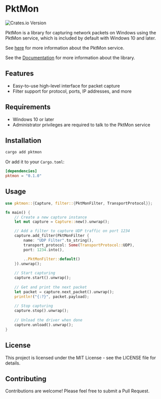 # PktMon
![Crates.io Version](https://img.shields.io/crates/v/pktmon)

PktMon is a library for capturing network packets on Windows using the
PktMon service, which is included by default with Windows 10 and later.

See [here](https://learn.microsoft.com/en-us/windows-server/networking/technologies/pktmon/pktmon)
for more information about the PktMon service.

See the [Documentation](https://docs.rs/pktmon/latest/x86_64-pc-windows-msvc/pktmon/)
for more information about the library.

## Features

- Easy-to-use high-level interface for packet capture
- Filter support for protocol, ports, IP addresses, and more

## Requirements

- Windows 10 or later
- Administrator privileges are required to talk to the PktMon service

## Installation

```bash
cargo add pktmon
```

Or add it to your `Cargo.toml`:

```toml
[dependencies]
pktmon = "0.1.0"
```

## Usage

```rust
use pktmon::{Capture, filter::{PktMonFilter, TransportProtocol}};

fn main() {
    // Create a new capture instance
    let mut capture = Capture::new().unwrap();

    // Add a filter to capture UDP traffic on port 1234
    capture.add_filter(PktMonFilter {
        name: "UDP Filter".to_string(),
        transport_protocol: Some(TransportProtocol::UDP),
        port: 1234.into(),

        ..PktMonFilter::default()
    }).unwrap();
    
    // Start capturing
    capture.start().unwrap();
    
    // Get and print the next packet
    let packet = capture.next_packet().unwrap();
    println!("{:?}", packet.payload);
    
    // Stop capturing
    capture.stop().unwrap();
    
    // Unload the driver when done
    capture.unload().unwrap();
}
```

## License

This project is licensed under the MIT License - see the LICENSE file for details.

## Contributing

Contributions are welcome! Please feel free to submit a Pull Request.
